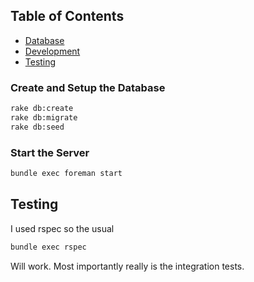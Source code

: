 ## Table of Contents

- [Database](#database)
- [Development](#development)
- [Testing](#testing)

### Create and Setup the Database


```sh
rake db:create
rake db:migrate
rake db:seed
```

### Start the Server

```sh
bundle exec foreman start
```
## Testing

I used rspec so the usual
```sh
bundle exec rspec
```
Will work. Most importantly really is the integration tests. 


